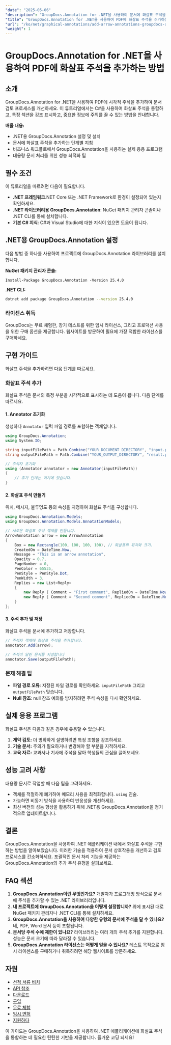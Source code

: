 ```yaml
---
"date": "2025-05-06"
"description": "GroupDocs.Annotation for .NET을 사용하여 문서에 화살표 주석을 추가하는 방법을 알아보세요. 이 가이드에서는 코드 예제와 함께 단계별 지침을 제공합니다."
"title": "GroupDocs.Annotation for .NET을 사용하여 PDF에 화살표 주석을 추가하는 방법"
"url": "/ko/net/graphical-annotations/add-arrow-annotations-groupdocs-annotation-dotnet/"
"weight": 1
---
```


# GroupDocs.Annotation for .NET을 사용하여 PDF에 화살표 주석을 추가하는 방법

## 소개
GroupDocs.Annotation for .NET을 사용하여 PDF에 시각적 주석을 추가하여 문서 검토 프로세스를 개선하세요. 이 튜토리얼에서는 C#을 사용하여 화살표 주석을 통합하고, 특정 섹션을 강조 표시하고, 중요한 정보에 주의를 끌 수 있는 방법을 안내합니다. 

**배울 내용:**
- .NET용 GroupDocs.Annotation 설정 및 설치
- 문서에 화살표 주석을 추가하는 단계별 지침
- 비즈니스 워크플로에서 GroupDocs.Annotation을 사용하는 실제 응용 프로그램
- 대용량 문서 처리를 위한 성능 최적화 팁

## 필수 조건
이 튜토리얼을 따르려면 다음이 필요합니다.
- **.NET 프레임워크**.NET Core 또는 .NET Framework로 환경이 설정되어 있는지 확인하세요.
- **.NET 라이브러리용 GroupDocs.Annotation**: NuGet 패키지 관리자 콘솔이나 .NET CLI를 통해 설치합니다.
- **기본 C# 지식**: C#과 Visual Studio에 대한 지식이 있으면 도움이 됩니다.

## .NET용 GroupDocs.Annotation 설정
다음 방법 중 하나를 사용하여 프로젝트에 GroupDocs.Annotation 라이브러리를 설치합니다.

**NuGet 패키지 관리자 콘솔:**
```shell
Install-Package GroupDocs.Annotation -Version 25.4.0
```

**.NET CLI:**
```bash
dotnet add package GroupDocs.Annotation --version 25.4.0
```

### 라이센스 취득
GroupDocs는 무료 체험판, 장기 테스트를 위한 임시 라이선스, 그리고 프로덕션 사용을 위한 구매 옵션을 제공합니다. 웹사이트를 방문하여 필요에 가장 적합한 라이선스를 구매하세요.

## 구현 가이드
화살표 주석을 추가하려면 다음 단계를 따르세요.

### 화살표 주석 추가
화살표 주석은 문서의 특정 부분을 시각적으로 표시하는 데 도움이 됩니다. 다음 단계를 따르세요.

#### 1. Annotator 초기화
생성하다 `Annotator` 입력 파일 경로를 포함하는 객체입니다.
```csharp
using GroupDocs.Annotation;
using System.IO;

string inputFilePath = Path.Combine("YOUR_DOCUMENT_DIRECTORY", "input.pdf");
string outputFilePath = Path.Combine("YOUR_OUTPUT_DIRECTORY", "result.pdf");

// 주석자 초기화
using (Annotator annotator = new Annotator(inputFilePath))
{
    // 추가 단계는 여기에 있습니다.
}
```

#### 2. 화살표 주석 만들기
위치, 메시지, 불투명도 등의 속성을 지정하여 화살표 주석을 구성합니다.
```csharp
using GroupDocs.Annotation.Models;
using GroupDocs.Annotation.Models.AnnotationModels;

// 새로운 화살표 주석 객체를 만듭니다.
ArrowAnnotation arrow = new ArrowAnnotation
{
    Box = new Rectangle(100, 100, 100, 100), // 화살표의 위치와 크기.
    CreatedOn = DateTime.Now,
    Message = "This is an arrow annotation",
    Opacity = 0.7,
    PageNumber = 0, 
    PenColor = 65535,
    PenStyle = PenStyle.Dot,
    PenWidth = 3,
    Replies = new List<Reply>
    {
        new Reply { Comment = "First comment", RepliedOn = DateTime.Now },
        new Reply { Comment = "Second comment", RepliedOn = DateTime.Now }
    }
};
```

#### 3. 주석 추가 및 저장
화살표 주석을 문서에 추가하고 저장합니다.
```csharp
// 주석자 객체에 화살표 주석을 추가합니다.
annotator.Add(arrow);

// 주석이 달린 문서를 저장합니다
annotator.Save(outputFilePath);
```

### 문제 해결 팁
- **파일 경로 오류**: 지정된 파일 경로를 확인하세요. `inputFilePath` 그리고 `outputFilePath` 맞습니다.
- **Null 참조**: null 참조 예외를 방지하려면 주석 속성을 다시 확인하세요.

## 실제 응용 프로그램
화살표 주석은 다음과 같은 경우에 유용할 수 있습니다.
1. **계약 검토:** 더 명확하게 설명하려면 특정 조항을 강조하세요.
2. **기술 문서:** 주의가 필요하거나 변경해야 할 부분을 지적하세요.
3. **교육 자료:** 교과서나 기사에 주석을 달아 학생들의 관심을 끌어보세요.

## 성능 고려 사항
대용량 문서로 작업할 때 다음 팁을 고려하세요.
- 객체를 적절하게 폐기하여 메모리 사용을 최적화합니다. `using` 진술.
- 가능하면 비동기 방식을 사용하여 반응성을 개선하세요.
- 최신 버전의 성능 향상을 활용하기 위해 .NET용 GroupDocs.Annotation을 정기적으로 업데이트합니다.

## 결론
GroupDocs.Annotation을 사용하여 .NET 애플리케이션 내에서 화살표 주석을 구현하는 방법을 알아보았습니다. 이러한 기술을 적용하여 문서 상호작용을 개선하고 검토 프로세스를 간소화하세요. 포괄적인 문서 처리 기능을 제공하는 GroupDocs.Annotation의 추가 주석 유형을 살펴보세요.

## FAQ 섹션
1. **GroupDocs.Annotation이란 무엇인가요?**
   개발자가 프로그래밍 방식으로 문서에 주석을 추가할 수 있는 .NET 라이브러리입니다.
2. **내 프로젝트에 GroupDocs.Annotation을 어떻게 설정합니까?**
   위에 표시된 대로 NuGet 패키지 관리자나 .NET CLI를 통해 설치하세요.
3. **GroupDocs.Annotation을 사용하여 다양한 유형의 문서에 주석을 달 수 있나요?**
   네, PDF, Word 문서 등이 포함됩니다.
4. **문서당 주석 수에 제한이 있나요?**
   라이브러리는 여러 개의 주석 추가를 지원합니다. 성능은 문서 크기에 따라 달라질 수 있습니다.
5. **GroupDocs.Annotation 라이선스는 어떻게 얻을 수 있나요?**
   테스트 목적으로 임시 라이센스를 구매하거나 취득하려면 해당 웹사이트를 방문하세요.

## 자원
- [선적 서류 비치](https://docs.groupdocs.com/annotation/net/)
- [API 참조](https://reference.groupdocs.com/annotation/net/)
- [다운로드](https://releases.groupdocs.com/annotation/net/)
- [구입](https://purchase.groupdocs.com/buy)
- [무료 체험](https://releases.groupdocs.com/annotation/net/)
- [임시 면허](https://purchase.groupdocs.com/temporary-license/)
- [지원하다](https://forum.groupdocs.com/c/annotation/) 

이 가이드는 GroupDocs.Annotation을 사용하여 .NET 애플리케이션에 화살표 주석을 통합하는 데 필요한 탄탄한 기반을 제공합니다. 즐거운 코딩 되세요!